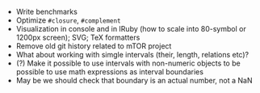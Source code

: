 * Write benchmarks
* Optimize `#closure`, `#complement`
* Visualization in console and in IRuby (how to scale into 80-symbol or 1200px screen); SVG; TeX formatters
* Remove old git history related to mTOR project
* What about working with simgle intervals (their, length, relations etc)?
* (?) Make it possible to use intervals with non-numeric objects to be possible to use math expressions as interval boundaries
* May be we should check that boundary is an actual number, not a NaN
